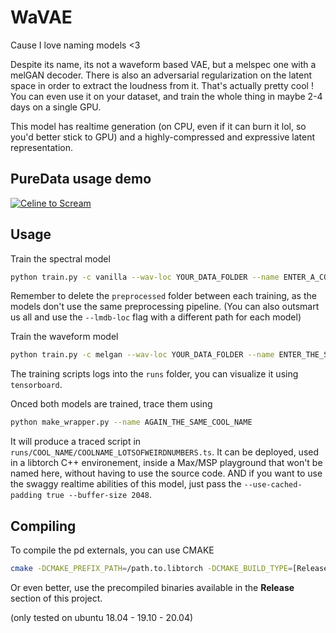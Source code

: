 # WaVAE

Cause I love naming models <3

Despite its name, its not a waveform based VAE, but a melspec one with a melGAN decoder. There is also an adversarial regularization on the latent space in order to extract the loudness from it. That's actually pretty cool ! You can even use it on your dataset, and train the whole thing in maybe 2-4 days on a single GPU.

This model has realtime generation (on CPU, even if it can burn it lol, so you'd better stick to GPU) and a highly-compressed and expressive latent representation.

## PureData usage demo

[![Celine to Scream](https://img.youtube.com/vi/Q3Ejm_ll6KU/0.jpg)](https://www.youtube.com/watch?v=Q3Ejm_ll6KU)


## Usage

Train the spectral model
```bash
python train.py -c vanilla --wav-loc YOUR_DATA_FOLDER --name ENTER_A_COOL_NAME
```

Remember to delete the `preprocessed` folder between each training, as the models don't use the same preprocessing pipeline. (You can also outsmart us all and use the `--lmdb-loc` flag with a different path for each model)

Train the waveform model
```bash
python train.py -c melgan --wav-loc YOUR_DATA_FOLDER --name ENTER_THE_SAME_COOL_NAME
```

The training scripts logs into the `runs` folder, you can visualize it using `tensorboard`.


Onced both models are trained, trace them using
```bash
python make_wrapper.py --name AGAIN_THE_SAME_COOL_NAME
```

It will produce a traced script in `runs/COOL_NAME/COOLNAME_LOTSOFWEIRDNUMBERS.ts`. It can be deployed, used in a libtorch C++ environement, inside a Max/MSP playground that won't be named here, without having to use the source code. AND if you want to use the swaggy realtime abilities of this model, just pass the `--use-cached-padding true --buffer-size 2048`.

## Compiling


To compile the pd externals, you can use CMAKE
```bash
cmake -DCMAKE_PREFIX_PATH=/path.to.libtorch -DCMAKE_BUILD_TYPE=[Release / Debug] -DCUDNN_LIBRARY_PATH=path.to.libcudnn.so -DCUDNN_INCLUDE_PATH=path.to.cudnn.include -G [Ninja / Xcode / Makefile]  ../
```

Or even better, use the precompiled binaries available in the **Release** section of this project.

(only tested on ubuntu 18.04 - 19.10 - 20.04)
